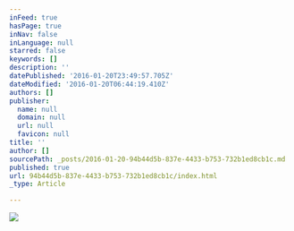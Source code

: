 ```yaml
---
inFeed: true
hasPage: true
inNav: false
inLanguage: null
starred: false
keywords: []
description: ''
datePublished: '2016-01-20T23:49:57.705Z'
dateModified: '2016-01-20T06:44:19.410Z'
authors: []
publisher:
  name: null
  domain: null
  url: null
  favicon: null
title: ''
author: []
sourcePath: _posts/2016-01-20-94b44d5b-837e-4433-b753-732b1ed8cb1c.md
published: true
url: 94b44d5b-837e-4433-b753-732b1ed8cb1c/index.html
_type: Article

---
```

![](https://the-grid-user-content.s3-us-west-2.amazonaws.com/3215dd7f-bed7-4067-8880-d6d7c9ab111b.jpg)